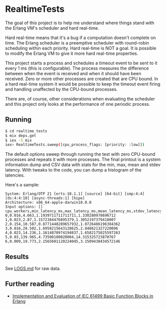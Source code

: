 # RealtimeTests

The goal of this project is to help me understand where things stand with the
Erlang VM's scheduler and hard real-time.

Hard real-time means that it's a bug if a computation doesn't complete on time.
The Erlang scheduler is a preemptive scheduler with round-robin scheduling
within each priority. Hard real-time is NOT a goal. It is possible to modify the
Erlang VM to give it more hard real-time properties.

This project starts a process and schedules a timeout event to be sent to it
every 1 ms (this is configurable). The process measures the difference between
when the event is received and when it should have been received. Zero or more
other processes are created that are CPU bound. In a hard real-time
system it would be possible to keep the timeout event firing and handling
unaffected by the CPU-bound processes.

There are, of course, other considerations when evaluating the scheduler and
this project only looks at the performance of one periodic process.

## Running

```sh
$ cd realtime_tests
$ mix deps.get
$ iex -S mix
iex> RealtimeTests.sweep([cpu_process_flags: [priority: :low]])
```

The default options sweep through running the test with zero CPU-bound processes
and repeats it with more processes. The final printout is a system information
dump and CSV data with stats for the min, max, mean and stdev latency. With
tweaks to the code, you can dump a histogram of the latencies.

Here's a sample:

```text
System: Erlang/OTP 21 [erts-10.1.1] [source] [64-bit] [smp:4:4] [ds:4:4:10] [async-threads:1] [hipe]
Architecture: x86_64-apple-darwin18.0.0
Input options: []
cpu_workers,min_latency_ms,max_latency_ms,mean_latency_ms,stdev_latency_ms
0,0.016,4.663,1.1939711711711711,1.330280978696712
1,0.023,2.87,1.1572384476895379,1.3052197379418007
2,0.154,10.587,0.8771448289657932,1.0726486196384362
3,0.016,28.502,1.6958215643128625,2.848621327220096
4,0.023,14.236,1.1614870974194837,1.6582175825597263
5,0.03,139.965,4.73500100020004,14.315325723870767
6,0.009,19.773,2.1565601120224045,3.1509438434572146
```

## Results

See [LOGS.md](logs.md) for raw data.

## Further reading

* [Implementation and Evaluation of IEC 61499 Basic Function Blocks in Erlang](https://ieeexplore.ieee.org/abstract/document/8502470)

